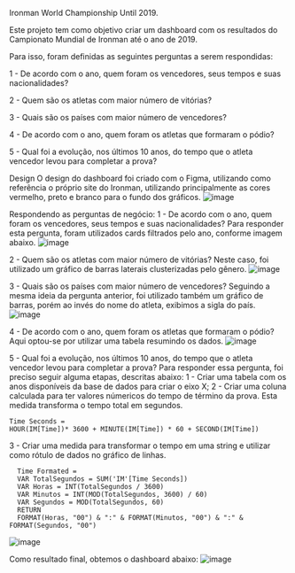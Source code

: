 Ironman World Championship Until 2019.

Este projeto tem como objetivo criar um dashboard com os resultados do Campionato Mundial de Ironman até o ano de 2019.

Para isso, foram definidas as seguintes perguntas a serem respondidas:

1 - De acordo com o ano, quem foram os vencedores, seus tempos e suas nacionalidades?

2 - Quem são os atletas com maior número de vitórias?

3 - Quais são os países com maior número de vencedores?

4 - De acordo com o ano, quem foram os atletas que formaram o pódio?

5 - Qual foi a evolução, nos últimos 10 anos, do tempo que o atleta vencedor levou para completar a prova?


Design
O design do dashboard foi criado com o Figma, utilizando como referência o próprio site do Ironman, utilizando principalmente as cores vermelho, preto e branco para o fundo dos gráficos.
![image](https://github.com/gsalmei/IronmanPBI/assets/134868461/a1accdf3-9d07-4bec-ace6-56aabc32cb8d)


Respondendo as perguntas de negócio:
1 - De acordo com o ano, quem foram os vencedores, seus tempos e suas nacionalidades?
Para responder esta pergunta, foram utilizados cards filtrados pelo ano, conforme imagem abaixo.
![image](https://github.com/gsalmei/IronmanPBI/assets/134868461/840e367a-9a07-42d1-9f5b-2e94a2f7d83a)

2 - Quem são os atletas com maior número de vitórias?
Neste caso, foi utilizado um gráfico de barras laterais clusterizadas pelo gênero.
![image](https://github.com/gsalmei/IronmanPBI/assets/134868461/20478d89-240f-42a8-bc74-385882f9ffbc)


3 - Quais são os países com maior número de vencedores?
Seguindo a mesma ideia da pergunta anterior, foi utilizado também um gráfico de barras, porém ao invés do nome do atleta, exibimos a sigla do país.
![image](https://github.com/gsalmei/IronmanPBI/assets/134868461/4f56901a-cac1-4baa-95b2-13c91b42e6c9)


4 - De acordo com o ano, quem foram os atletas que formaram o pódio?
Aqui optou-se por utilizar uma tabela resumindo os dados.
![image](https://github.com/gsalmei/IronmanPBI/assets/134868461/7db778f8-1a53-4184-8ce3-258cea4f4978)

5 - Qual foi a evolução, nos últimos 10 anos, do tempo que o atleta vencedor levou para completar a prova?
Para responder essa pergunta, foi preciso seguir alguma etapas, descritas abaixo:
1 - Criar uma tabela com os anos disponíveis da base de dados para criar o eixo X;
2 - Criar uma coluna calculada para ter valores númericos do tempo de término da prova. Esta medida transforma o tempo total em segundos.
  
    Time Seconds = 
    HOUR(IM[Time])* 3600 + MINUTE(IM[Time]) * 60 + SECOND(IM[Time])
  
3 - Criar uma medida para transformar o tempo em uma string e utilizar como rótulo de dados no gráfico de linhas.
      
      Time Formated = 
      VAR TotalSegundos = SUM('IM'[Time Seconds])
      VAR Horas = INT(TotalSegundos / 3600)
      VAR Minutos = INT(MOD(TotalSegundos, 3600) / 60)
      VAR Segundos = MOD(TotalSegundos, 60)
      RETURN
      FORMAT(Horas, "00") & ":" & FORMAT(Minutos, "00") & ":" & FORMAT(Segundos, "00")
![image](https://github.com/gsalmei/IronmanPBI/assets/134868461/63692a5d-f7a3-46a1-a811-ef8c76e1e2cb)

Como resultado final, obtemos o dashboard abaixo:
![image](https://github.com/gsalmei/IronmanPBI/assets/134868461/1c8918d0-337b-454e-b271-ea061dbdfa9d)

